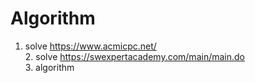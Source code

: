 # Algorithm
1. solve https://www.acmicpc.net/
<br>2. solve https://swexpertacademy.com/main/main.do
<br>3. algorithm
